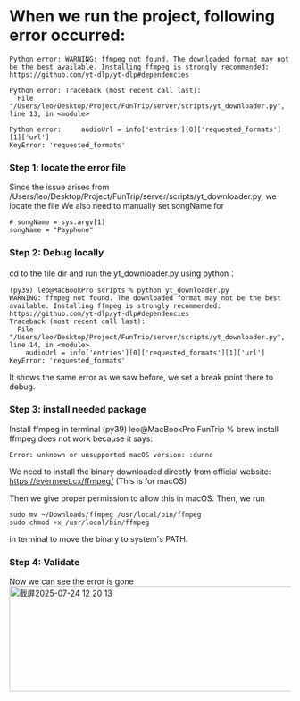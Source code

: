 # When we run the project, following error occurred:
```
Python error: WARNING: ffmpeg not found. The downloaded format may not be the best available. Installing ffmpeg is strongly recommended: https://github.com/yt-dlp/yt-dlp#dependencies

Python error: Traceback (most recent call last):
  File "/Users/leo/Desktop/Project/FunTrip/server/scripts/yt_downloader.py", line 13, in <module>

Python error:     audioUrl = info['entries'][0]['requested_formats'][1]['url']
KeyError: 'requested_formats'
```

### Step 1: locate the error file

Since the issue arises from /Users/leo/Desktop/Project/FunTrip/server/scripts/yt_downloader.py, we locate the file
We also need to manually set songName for 
```
# songName = sys.argv[1]
songName = "Payphone"
```


### Step 2: Debug locally

cd to the file dir and run the yt_downloader.py using python：
```
(py39) leo@MacBookPro scripts % python yt_downloader.py
WARNING: ffmpeg not found. The downloaded format may not be the best available. Installing ffmpeg is strongly recommended: https://github.com/yt-dlp/yt-dlp#dependencies
Traceback (most recent call last):
  File "/Users/leo/Desktop/Project/FunTrip/server/scripts/yt_downloader.py", line 14, in <module>
    audioUrl = info['entries'][0]['requested_formats'][1]['url']
KeyError: 'requested_formats'
```
It shows the same error as we saw before, we set a break point there to debug. 

### Step 3: install needed package

Install ffmpeg in terminal (py39) leo@MacBookPro FunTrip % brew install ffmpeg does not work because it says:
```
Error: unknown or unsupported macOS version: :dunno
```
We need to install the binary downloaded directly from official website: https://evermeet.cx/ffmpeg/ (This is for macOS)

Then we give proper permission to allow this in macOS. Then, we run 
```
sudo mv ~/Downloads/ffmpeg /usr/local/bin/ffmpeg
sudo chmod +x /usr/local/bin/ffmpeg
```
in terminal to move the binary to system's PATH.

### Step 4: Validate

Now we can see the error is gone
<img width="577" height="189" alt="截屏2025-07-24 12 20 13" src="https://github.com/user-attachments/assets/aad2aae3-f2ea-4305-a7b2-eb18d425a93c" />


